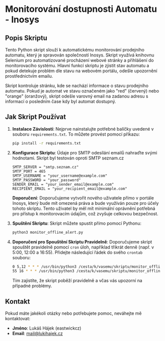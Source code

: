 # Monitorování dostupnosti Automatu - Inosys

## Popis Skriptu
Tento Python skript slouží k automatickému monitorování prodejního automatu, který je spravován společností Inosys. Skript využívá knihovnu Selenium pro automatizované procházení webové stránky a přihlášení do monitorovacího systému. Hlavní funkcí skriptu je zjistit stav automatu a pokud detekuje problém dle stavu na webovém portálu, odešle upozornění prostřednictvím emailu.

Skript kontroluje stránku, kde se nachází informace o stavu prodejního automatu. Pokud je automat ve stavu označeném jako "red" (červený) nebo "orange" (oranžový), skript odešle varovný email na zadanou adresu s informací o posledním čase kdy byl automat dostupný.

## Jak Skript Používat
1. **Instalace Závislostí**: Nejprve nainstalujte potřebné balíčky uvedené v souboru `requirements.txt`. To můžete provést pomocí příkazu:
   ```bash
   pip install -r requirements.txt
   ```

2. **Konfigurace Skriptu**: Údaje pro SMTP odesílání emailů nahraďte svými hodnotami. Skript byl testován oproti SMTP seznam.cz
   ```
   SMTP_SERVER = "smtp.seznam.cz"
   SMTP_PORT = 465
   SMTP_USERNAME = "your_username@example.com"
   SMTP_PASSWORD = "your_password"
   SENDER_EMAIL = "your_sender_email@example.com"
   RECIPIENT_EMAIL = "your_recipient_email@example.com"
   ```

   **Doporučení**: Doporučujeme vytvořit nového uživatele přímo v portále Inosys, který bude mít omezená práva a bude využíván pouze pro účely tohoto skriptu. Tento uživatel by měl mít minimální oprávnění potřebná pro přístup k monitorovacím údajům, což zvyšuje celkovou bezpečnost.

3. **Spuštění Skriptu**: Skript můžete spustit přímo pomocí Pythonu:
   ```bash
   python3 monitor_offline_alert.py
   ```

4. **Doporučení pro Spouštění Skriptu Pravidelně**: Doporučujeme skript spouštět pravidelně pomocí `cron` úloh, například třikrát denně (např. v 5:00, 12:00 a 16:55). Přidejte následující řádek do svého `crontab` souboru:
   ```bash
   0 5,12 * * * /usr/bin/python3 /cesta/k/vasemu/skriptu/monitor_offline_alert.py
   55 16 * * * /usr/bin/python3 /cesta/k/vasemu/skriptu/monitor_offline_alert.py
   ```
   Tím zajistíte, že skript poběží pravidelně a včas vás upozorní na případné problémy.

## Kontakt
Pokud máte jakékoli otázky nebo potřebujete pomoc, neváhejte mě kontaktovat:
- **Jméno**: Lukáš Hájek (eastwickcz)
- **Email**: [mail@lukihajek.cz](mailto:mail@lukihajek.cz)

